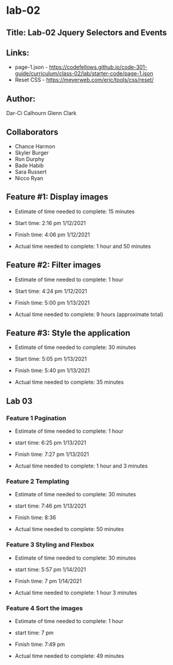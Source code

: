 # lab-02

## Title: Lab-02 Jquery Selectors and Events

## Links:

- page-1.json - https://codefellows.github.io/code-301-guide/curriculum/class-02/lab/starter-code/page-1.json
- Reset CSS - https://meyerweb.com/eric/tools/css/reset/

## Author:

Dar-Ci Calhourn
Glenn Clark

## Collaborators

- Chance Harmon
- Skyler Burger
- Ron Durphy
- Bade Habib
- Sara Russert
- Nicco Ryan

## Feature #1: Display images

- Estimate of time needed to complete: 15 minutes

- Start time: 2:16 pm 1/12/2021

- Finish time: 4:06 pm 1/12/2021

- Actual time needed to complete: 1 hour and 50 minutes

## Feature #2: Filter images

- Estimate of time needed to complete: 1 hour

- Start time: 4:24 pm 1/12/2021

- Finish time: 5:00 pm 1/13/2021

- Actual time needed to complete: 9 hours (approximate total)

## Feature #3: Style the application

- Estimate of time needed to complete: 30 minutes

- Start time: 5:05 pm 1/13/2021

- Finish time: 5:40 pm 1/13/2021

- Actual time needed to complete: 35 minutes

## Lab 03

###  Feature 1 Pagination

- Estimate of time needed to complete: 1 hour

 - start time: 6:25 pm 1/13/2021

 - Finish time: 7:27 pm 1/13/2021

 - Actual time needed to complete: 1 hour and 3 minutes

### Feature 2 Templating

- Estimate of time needed to complete: 30 minutes

 - start time: 7:46 pm 1/13/2021

 - Finish time: 8:36

 - Actual time needed to complete: 50 minutes

### Feature 3 Styling and Flexbox

- Estimate of time needed to complete: 30 minutes

 - start time: 5:57 pm 1/14/2021

 - Finish time: 7 pm 1/14/2021

 - Actual time needed to complete: 1 hour 3 minutes

### Feature 4 Sort the images

- Estimate of time needed to complete: 1 hour

 - start time: 7 pm

 - Finish time: 7:49 pm

 - Actual time needed to complete: 49 minutes
